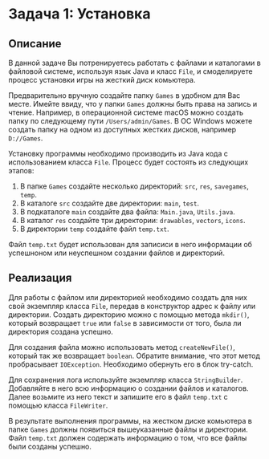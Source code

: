 # Задача 1: Установка

## Описание

В данной задаче Вы потренируетесь работать с файлами и каталогами в файловой системе, используя язык Java и
класс `File`, и смоделируете процесс установки игры на жесткий диск комьютера.

Предварительно вручную создайте папку `Games` в удобном для Вас месте. Имейте ввиду, что у папки `Games` должны быть
права на запись и чтение. Например, в операционной системе macOS можно создать папку по следующему
пути `/Users/admin/Games`. В ОС Windows можете создать папку на одном из доступных жестких дисков, например `D://Games`.

Установку программы необходимо производить из Java кода с использованием класса `File`. Процесс будет состоять из
следующих этапов:

1. В папке `Games` создайте несколько директорий: `src`, `res`, `savegames`, `temp`.
2. В каталоге `src` создайте две директории: `main`, `test`.
3. В подкаталоге `main` создайте два файла: `Main.java`, `Utils.java`.
4. В каталог `res` создайте три директории: `drawables`, `vectors`, `icons`.
5. В директории `temp` создайте файл `temp.txt`.

Файл `temp.txt` будет использован для записиси в него информации об успешноном или неуспешном создании файлов и
директорий.

## Реализация

Для работы с файлом или директорией необходимо создать для них свой экземпляр класса `File`, передав в конструктор адрес
к файлу или директории. Создать директорию можно с помощью метода `mkdir()`, который возвращает `true` или `false` в
зависимости от того, была ли директория создана успешно.

Для создания файла можно использовать метод `createNewFile()`, который так же возвращает `boolean`. Обратите внимание,
что этот метод пробрасывает `IOException`. Необходимо обернуть его в блок try-catch.

Для сохранения лога используйте экземпляр класса `StringBuilder`. Добавляйте в него всю информацию о создании файлов и
каталогов. Далее возьмите из него текст и запишите его в файл `temp.txt` с помощью класса `FileWriter`.

В результате выполнения программы, на жестком диске комьютера в папке `Games` должны появиться вышеуказанные файлы и
директории. Файл `temp.txt` должен содержать информацию о том, что все файлы были созданы успешно.